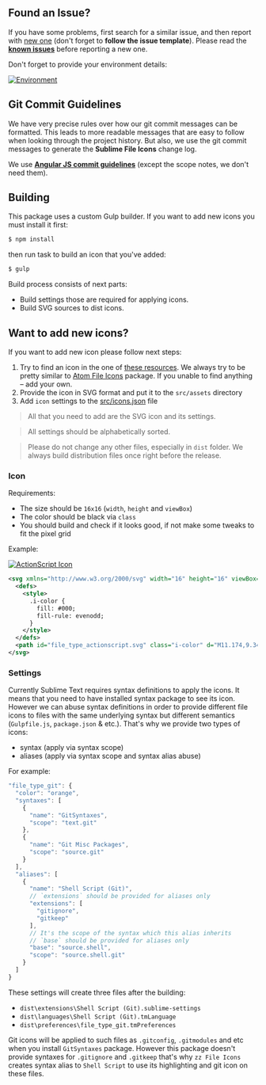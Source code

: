 ## Found an Issue?

If you have some problems, first search for a similar issue, and then report with [new one](https://github.com/oivva/zz-file-icons/issues) (don't forget to **follow the issue template**). Please read the [**known issues**](https://github.com/oivva/zz-file-icons#known-issues) before reporting a new one.

Don't forget to provide your environment details:

[![Environment](https://github.com/oivva/zz-file-icons/blob/dev/media/env.gif)](https://github.com/oivva/zz-file-icons/blob/dev/media/env.gif)

## Git Commit Guidelines

We have very precise rules over how our git commit messages can be formatted. This leads to more readable messages that are easy to follow when looking through the project history. But also, we use the git commit messages to generate the **Sublime File Icons** change log. 

We use [**Angular JS commit guidelines**](https://github.com/angular/angular.js/blob/master/CONTRIBUTING.md#-git-commit-guidelines) (except the scope notes, we don't need them).

## Building

This package uses a custom Gulp builder. If you want to add new icons you must install it first:

```bash
$ npm install
```

then run task to build an icon that you've added:

```bash
$ gulp
```

Build process consists of next parts:

* Build settings those are required for applying icons.
* Build SVG sources to dist icons.

## Want to add new icons?

If you want to add new icon please follow next steps:

1. Try to find an icon in the one of [these resources](https://github.com/oivva/zz-file-icons#icons). We always try to be pretty similar to [Atom File Icons](https://github.com/DanBrooker/file-icons) package. If you unable to find anything – add your own.
2. Provide the icon in SVG format and put it to the `src/assets` directory
3. Add `icon` settings to the [src/icons.json](https://github.com/oivva/zz-file-icons/blob/dev/src/icons.json) file

> All that you need to add are the SVG icon and its settings.

> All settings should be alphabetically sorted.

> Please do not change any other files, especially in `dist` folder.
> We always build distribution files once right before the release.

### Icon

Requirements:

- The size should be `16x16` (`width`, `height` and `viewBox`)
- The color should be black via `class`
- You should build and check if it looks good, if not make some tweaks to fit the pixel grid

Example:

[![ActionScript Icon](https://cdn.rawgit.com/oivva/zz-file-icons/dev/src/assets/file_type_actionscript.svg)](https://github.com/oivva/zz-file-icons/blob/dev/src/assets/file_type_actionscript.svg)

```svg
<svg xmlns="http://www.w3.org/2000/svg" width="16" height="16" viewBox="0 0 16 16">
  <defs>
    <style>
      .i-color {
        fill: #000;
        fill-rule: evenodd;
      }
    </style>
  </defs>
  <path id="file_type_actionscript.svg" class="i-color" d="M11.174,9.341A2.586,2.586,0,1,1,9.345,6.176,2.586,2.586,0,0,1,11.174,9.341Zm1.389-1.713A6.757,6.757,0,0,1,12.6,4.2,2.639,2.639,0,0,0,7.5,2.879,6.749,6.749,0,0,1,5.958,5.7a6.41,6.41,0,0,1-3,1.766,2.641,2.641,0,1,0,1.368,5.1,6.349,6.349,0,0,1,3.309-.016,6.782,6.782,0,0,1,2.985,1.776,2.611,2.611,0,0,0,3.609-.108,2.639,2.639,0,0,0,.09-3.631A6.786,6.786,0,0,1,12.562,7.628Z" transform="translate(0 -1)"/>
</svg>
```

### Settings

Currently Sublime Text requires syntax definitions to apply the icons. It means that you need to have installed syntax package to see its icon. However we can abuse syntax definitions in order to provide different file icons to files with the same underlying syntax but different semantics (`Gulpfile.js`, `package.json` & etc.). That's why we provide two types of icons:

- syntax (apply via syntax scope)
- aliases (apply via syntax scope and syntax alias abuse)

For example:

```js
"file_type_git": {
  "color": "orange",
  "syntaxes": [
    {
      "name": "GitSyntaxes",
      "scope": "text.git"
    },
    {
      "name": "Git Misc Packages",
      "scope": "source.git"
    }
  ],
  "aliases": [
    {
      "name": "Shell Script (Git)",
      // `extensions` should be provided for aliases only
      "extensions": [
        "gitignore",
        "gitkeep"
      ],
      // It's the scope of the syntax which this alias inherits
      // `base` should be provided for aliases only
      "base": "source.shell",
      "scope": "source.shell.git"
    }
  ]
}
```

These settings will create three files after the building: 

* `dist\extensions\Shell Script (Git).sublime-settings`
* `dist\languages\Shell Script (Git).tmLanguage`
* `dist\preferences\file_type_git.tmPreferences`

Git icons will be applied to such files as `.gitconfig`, `.gitmodules` and etc when you install `GitSyntaxes` package. However this package doesn't provide syntaxes for `.gitignore` and `.gitkeep` that's why `zz File Icons` creates syntax alias to `Shell Script` to use its highlighting and git icon on these files.
